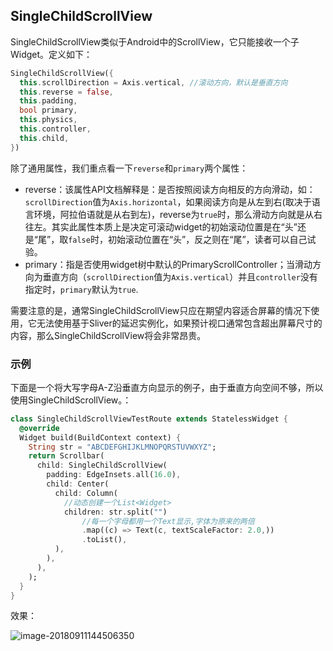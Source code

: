 
## SingleChildScrollView

SingleChildScrollView类似于Android中的ScrollView，它只能接收一个子Widget。定义如下：

```dart
SingleChildScrollView({
  this.scrollDirection = Axis.vertical, //滚动方向，默认是垂直方向
  this.reverse = false, 
  this.padding, 
  bool primary, 
  this.physics, 
  this.controller,
  this.child,
})
```

除了通用属性，我们重点看一下`reverse`和`primary`两个属性：

- reverse：该属性API文档解释是：是否按照阅读方向相反的方向滑动，如：`scrollDirection`值为`Axis.horizontal`，如果阅读方向是从左到右(取决于语言环境，阿拉伯语就是从右到左)，reverse为`true`时，那么滑动方向就是从右往左。其实此属性本质上是决定可滚动widget的初始滚动位置是在“头”还是“尾”，取`false`时，初始滚动位置在“头”，反之则在“尾”，读者可以自己试验。
- primary：指是否使用widget树中默认的PrimaryScrollController；当滑动方向为垂直方向（`scrollDirection`值为`Axis.vertical`）并且`controller`没有指定时，`primary`默认为`true`.

需要注意的是，通常SingleChildScrollView只应在期望内容适合屏幕的情况下使用，它无法使用基于Sliver的延迟实例化，如果预计视口通常包含超出屏幕尺寸的内容，那么SingleChildScrollView将会非常昂贵。

### 示例

下面是一个将大写字母A-Z沿垂直方向显示的例子，由于垂直方向空间不够，所以使用SingleChildScrollView。：

```dart
class SingleChildScrollViewTestRoute extends StatelessWidget {
  @override
  Widget build(BuildContext context) {
    String str = "ABCDEFGHIJKLMNOPQRSTUVWXYZ";
    return Scrollbar(
      child: SingleChildScrollView(
        padding: EdgeInsets.all(16.0),
        child: Center(
          child: Column( 
            //动态创建一个List<Widget>  
            children: str.split("") 
                //每一个字母都用一个Text显示,字体为原来的两倍
                .map((c) => Text(c, textScaleFactor: 2.0,)) 
                .toList(),
          ),
        ),
      ),
    );
  }
}
```



效果：

![image-20180911144506350](https://cdn.jsdelivr.net/gh/flutterchina/flutter-in-action@1.0/docs/imgs/image-20180911144506350.png)

